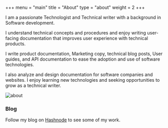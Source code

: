 
+++
menu = "main"
title = "About"
type = "about"
weight = 2
+++


I am a passionate Technologist and Technical writer with a background in Software development.

I understand technical concepts and procedures and enjoy writing user-facing documentation that improves user experience with technical products. 

I write product documentation, Marketing copy, technical blog posts, User guides, and API documentation to ease the adoption and use of software technologies. 

I also analyze and design documentation for software companies and websites. I enjoy learning new technologies and seeking opportunities to grow as a technical writer.

![about](/images/pen.jpeg)
### Blog

Follow my blog on [Hashnode](https://nyartech.hashnode.dev/) to see some of my work.






